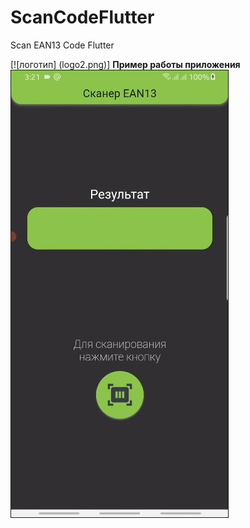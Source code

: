 # ScanCodeFlutter
Scan EAN13 Code Flutter

[![логотип] (logo2.png)]
__Пример работы приложения__
[![__Пример работы приложения__](scan.jpg)](https://youtu.be/JcDlbNT4p2g)

